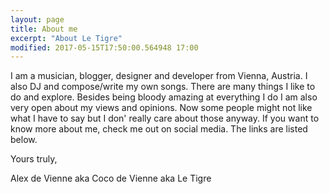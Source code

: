 ```yaml
---
layout: page
title: About me
excerpt: "About Le Tigre"
modified: 2017-05-15T17:50:00.564948 17:00
---
```


I am a musician, blogger, designer and developer from Vienna, Austria. I also DJ and compose/write my own songs.
There are many things I like to do and explore. Besides being bloody amazing at everything I do I am also very open about my views and opinions. Now some people might not like what I have to say but I don' really care about those anyway. If you want to know more about me, check me out on social media. The links are listed below.

Yours truly,

Alex de Vienne aka Coco de Vienne aka Le Tigre
